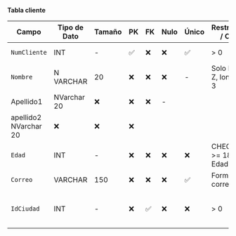 **Tabla cliente**

| Campo           | Tipo de Dato | Tamaño | PK  | FK  | Nulo | Único | Restricciones / CHECK                      | Referencia a                    | Descripción                             |
|----------------|--------------|--------|-----|-----|------|--------|--------------------------------------------|----------------------------------|-----------------------------------------|
| `NumCliente`     | INT          | -      | ✅  | ❌  | ❌   | ✅     | > 0                                        | -                                | Identificador del cliente               |
| `Nombre`        |N VARCHAR      | 20  | ❌  | ❌  | ❌   | -     | Solo letras A-Z, longitud >= 3             | -                                | Nombre completo del cliente  
Apellido1           |NVarchar     20     | ❌  | ❌  | ❌   |                      -                                    
apellido2            NVarchar      20      | ❌  | ❌  | ❌   |
| `Edad`          | INT          | -      | ❌  | ❌  | ❌   | ❌     | CHECK (Edad >= 18 AND Edad <= 120)         | -                                | Edad del cliente                        |
| `Correo`        | VARCHAR      | 150    | ❌  | ❌  | ❌   | ✅     | Formato de correo válido                   | -                                | Correo electrónico                      |
| `IdCiudad`      | INT          | -      | ❌  | ✅  | ❌   | ❌     | > 0                                        | Ciudades(IdCiudad)               | Ciudad a la que pertenece el cliente    |
